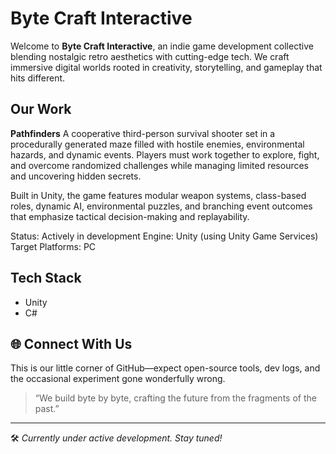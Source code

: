 # Byte Craft Interactive

Welcome to **Byte Craft Interactive**, an indie game development collective blending nostalgic retro aesthetics with cutting-edge tech. We craft immersive digital worlds rooted in creativity, storytelling, and gameplay that hits different.

## Our Work

**Pathfinders**
A cooperative third-person survival shooter set in a procedurally generated maze filled with hostile enemies, environmental hazards, and dynamic events. Players must work together to explore, fight, and overcome randomized challenges while managing limited resources and uncovering hidden secrets.

Built in Unity, the game features modular weapon systems, class-based roles, dynamic AI, environmental puzzles, and branching event outcomes that emphasize tactical decision-making and replayability.

Status: Actively in development
Engine: Unity (using Unity Game Services)
Target Platforms: PC

## Tech Stack
- Unity
- C#

## 🌐 Connect With Us
This is our little corner of GitHub—expect open-source tools, dev logs, and the occasional experiment gone wonderfully wrong.

> “We build byte by byte, crafting the future from the fragments of the past.”

---

🛠️ *Currently under active development. Stay tuned!*

